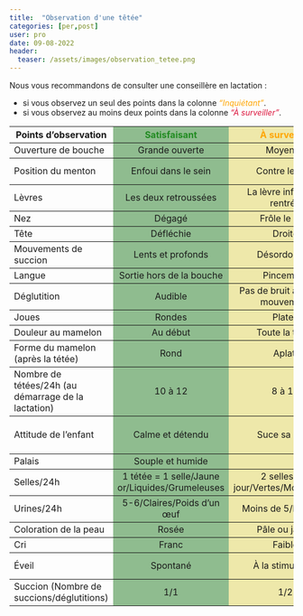```yaml
---
title:  "Observation d'une têtée"
categories: [per,post]
user: pro
date: 09-08-2022
header:
  teaser: /assets/images/observation_tetee.png
---
```

Nous vous recommandons de consulter une conseillère en lactation :
- si vous observez un seul des points dans la colonne <em class="text-yellow">“Inquiétant”</em>.
- si vous observez au moins deux points dans la colonne <em class="text-red">“À surveiller”</em>.
<table class="colored-table">
  <tbody>
    <tr>
      <th>Points d’observation</th>
      <th class="text-green">Satisfaisant</th>
      <th class="text-yellow">À surveiller</th>
      <th class="text-red">Inquiétant</th>
    </tr>
    <tr>
      <td>Ouverture de bouche</td>
      <td>Grande ouverte</td>
      <td>Moyenne</td>
      <td>Petite</td>
    </tr>
    <tr>
      <td>Position du menton</td>
      <td>Enfoui dans le sein</td>
      <td>Contre le sein</td>
      <td>Éloigné du sein</td>
    </tr>
    <tr>
      <td>Lèvres</td>
      <td>Les deux retroussées</td>
      <td>La lèvre inférieure rentrée</td>
      <td>Les lèvres serrées</td>
    </tr>
    <tr>
      <td>Nez</td>
      <td>Dégagé</td>
      <td>Frôle le sein</td>
      <td>Dans le sein</td>
    </tr>
    <tr>
      <td>Tête</td>
      <td>Défléchie</td>
      <td>Droite</td>
      <td>Fléchie</td>
    </tr>
    <tr>
      <td>Mouvements de succion</td>
      <td>Lents et profonds</td>
      <td>Désordonnés</td>
      <td>Rapides et superficiels</td>
    </tr>
    <tr>
      <td>Langue</td>
      <td>Sortie hors de la bouche</td>
      <td>Pincement</td>
      <td>Claquement</td>
    </tr>
    <tr>
      <td>Déglutition</td>
      <td>Audible</td>
      <td>Pas de bruit à chaque mouvement</td>
      <td>Aucun bruit</td>
    </tr>
    <tr>
      <td>Joues</td>
      <td>Rondes</td>
      <td>Plates</td>
      <td>Creuses</td>
    </tr>
    <tr>
      <td>Douleur au mamelon</td>
      <td>Au début</td>
      <td>Toute la tétée</td>
      <td>À la fin</td>
    </tr>
    <tr>
      <td>Forme du mamelon (après la tétée)</td>
      <td>Rond</td>
      <td>Aplati</td>
      <td>En forme de rouge à lèvre</td>
    </tr>
    <tr>
      <td>Nombre de tétées/24h (au démarrage de la lactation)</td>
      <td>10 à 12</td>
      <td>8 à 10</td>
      <td>Moins de 8</td>
    </tr>
    <tr>
      <td>Attitude de l’enfant</td>
      <td>Calme et détendu</td>
      <td>Suce sa main</td>
      <td>Agité, pleure et recherche le sein</td>
    </tr>
    <tr>
      <td>Palais</td>
      <td>Souple et humide</td>
      <td> </td>
      <td>Desséché</td>
    </tr>
    <tr>
      <td>Selles/24h</td>
      <td>1 tétée = 1 selle/Jaune or/Liquides/Grumeleuses</td>
      <td>2 selles par jour/Vertes/Mousseuses</td>
      <td>Pas de selles</td>
    </tr>
    <tr>
      <td>Urines/24h</td>
      <td>5-6/Claires/Poids d’un œuf</td>
      <td>Moins de 5/Foncées</td>
      <td>Peu ou pas d’urines</td>
    </tr>
    <tr>
      <td>Coloration de la peau</td>
      <td>Rosée</td>
      <td>Pâle ou jaune</td>
      <td>Bleutée</td>
    </tr>
    <tr>
      <td>Cri</td>
      <td>Franc</td>
      <td>Faible</td>
      <td>Gémissement</td>
    </tr>
    <tr>
      <td>Éveil</td>
      <td>Spontané</td>
      <td>À la stimulation</td>
      <td>Difficile à éveiller</td>
    </tr>
    <tr>
      <td>Succion (Nombre de succions/déglutitions)</td>
      <td>1/1</td>
      <td>1/2</td>
      <td>1/3</td>
    </tr>
  </tbody>
</table>


<style>
.colored-table tr {
border-bottom: 1px solid;
}
.colored-table td:nth-of-type(1n+2),
.colored-table th:nth-of-type(1n+2){
text-align: center;
}


.colored-table th:nth-of-type(2), 
.colored-table td:nth-of-type(2) {
background-color: DarkSeaGreen;
}
.colored-table th:nth-of-type(3), 
.colored-table td:nth-of-type(3) {
background-color: PaleGoldenRod;
}
.colored-table th:nth-of-type(4), 
.colored-table td:nth-of-type(4) {
background-color: LightCoral;
}

.text-green {
color: ForestGreen;
}
.text-yellow {
color: orange;
}
.text-red {
color: Crimson;
}

</style>

